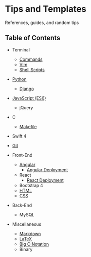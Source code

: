 # Tips and Templates

References, guides, and random tips

## Table of Contents

* Terminal
  * [Commands](Terminal_Commands.md)
  * [Vim](Vim.md)
  * [Shell Scripts](ShellScripts.md)

* [Python](Python.md)
  * [Django](Django.md)

* [JavaScript (ES6)](JavaScript.md)
  * jQuery

* C
  * [Makefile](Makefile.md)

* Swift 4

* [Git](Git.md)

* Front-End
  * [Angular](Angular.md)
    * [Angular Deployment](AngularDeployment.md)
  * React
    * [React Deployment](ReactDeployment.md)
  * Bootstrap 4
  * [HTML](HTML.md)
  * [CSS](CSS.md)

* Back-End
  * MySQL

* Miscellaneous
  * [Markdown](https://github.com/adam-p/markdown-here/wiki/Markdown-Cheatsheet)
  * [LaTeX](LaTeX.md)
  * [Big O Notation](BigO.md)
  * Binary